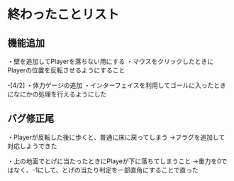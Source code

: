 # 終わったことリスト

## 機能追加
・壁を追加してPlayerを落ちない用にする
・マウスをクリックしたときにPlayerの位置を反転させるようにすること

-[4/2]
・体力ゲージの追加
・インターフェイスを利用してゴールに入ったときになにかの処理を行えるようにした


## バグ修正尾
・Playerが反転した後に歩くと、普通に床に戻ってしまう
→フラグを追加して対応しようできた

・上の地面でとげに当たったときにPlayeが下に落ちてしまうこと
→重力を0ではなく、-1にして、とげの当たり判定を一部直角にすることで直った

